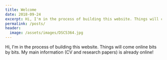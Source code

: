 ```yaml
---
title: Welcome
date: 2018-09-24
excerpt: Hi, I'm in the process of building this website. Things will come online bits by bits. My main information (CV and research papers) is already online!
permalink: /posts/
header:
  image: /assets/images/DSC5364.jpg
---
```

Hi, I'm in the process of building this website. Things will come online bits by bits. My main information (CV and research papers) is already online!
